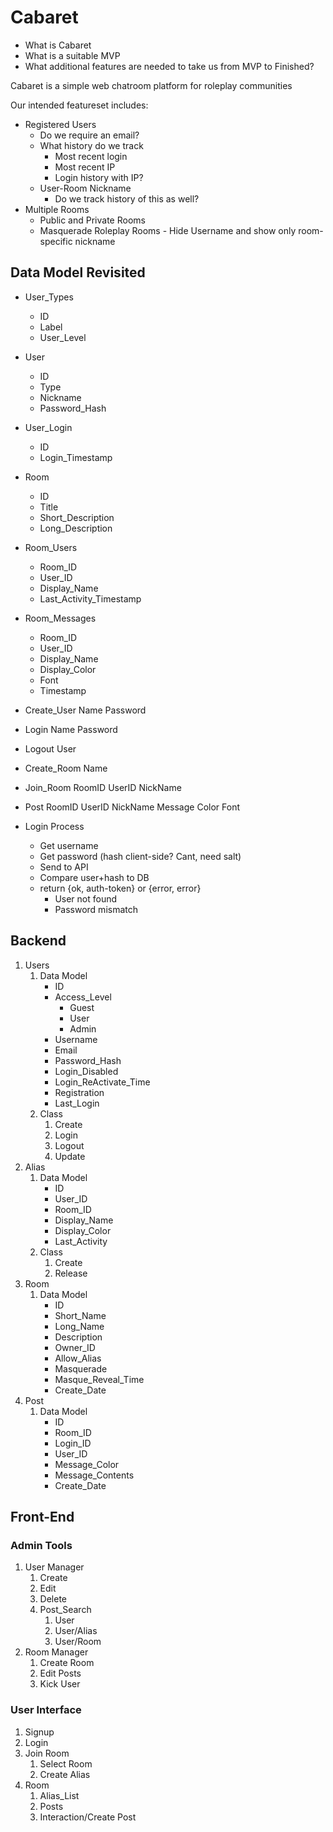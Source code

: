 # Cabaret
* What is Cabaret
* What is a suitable MVP
* What additional features are needed to take us from MVP to Finished?

Cabaret is a simple web chatroom platform for roleplay communities

Our intended featureset includes:
* Registered Users
  * Do we require an email?
  * What history do we track
    * Most recent login
    * Most recent IP
    * Login history with IP?
  * User-Room Nickname
    * Do we track history of this as well?
* Multiple Rooms
  * Public and Private Rooms
  * Masquerade Roleplay Rooms - Hide Username and show only room-specific nickname


## Data Model Revisited
* User_Types
  * ID
  * Label
  * User_Level

* User
  * ID
  * Type
  * Nickname
  * Password_Hash

* User_Login
  * ID
  * Login_Timestamp

* Room
  * ID
  * Title
  * Short_Description
  * Long_Description

* Room_Users
  * Room_ID
  * User_ID
  * Display_Name
  * Last_Activity_Timestamp

* Room_Messages
  * Room_ID
  * User_ID
  * Display_Name
  * Display_Color
  * Font
  * Timestamp

* Create_User Name Password
* Login Name Password
* Logout User
* Create_Room Name
* Join_Room RoomID UserID NickName
* Post RoomID UserID NickName Message Color Font

* Login Process
  * Get username
  * Get password (hash client-side?  Cant, need salt)
  * Send to API
  * Compare user+hash to DB
  * return {ok, auth-token} or {error, error}
    * User not found
    * Password mismatch



## Backend
1) Users
   1) Data Model
      * ID
      * Access_Level
        * Guest
        * User
        * Admin
      * Username
      * Email
      * Password_Hash
      * Login_Disabled
      * Login_ReActivate_Time
      * Registration
      * Last_Login
   2) Class
      1) Create
      2) Login
      3) Logout
      4) Update
2) Alias
   1) Data Model
      * ID
      * User_ID
      * Room_ID
      * Display_Name
      * Display_Color
      * Last_Activity
   2) Class
      1) Create
      2) Release
3) Room
   1) Data Model
      * ID
      * Short_Name
      * Long_Name
      * Description
      * Owner_ID
      * Allow_Alias
      * Masquerade
      * Masque_Reveal_Time
      * Create_Date
4) Post
   1) Data Model
      * ID
      * Room_ID
      * Login_ID
      * User_ID
      * Message_Color
      * Message_Contents
      * Create_Date

## Front-End
### Admin Tools
1) User Manager
   1) Create
   2) Edit
   3) Delete
   4) Post_Search
      1) User
      2) User/Alias
      3) User/Room
2) Room Manager
   1) Create Room
   2) Edit Posts
   3) Kick User

### User Interface
1) Signup
2) Login
3) Join Room
   1) Select Room
   2) Create Alias
4) Room
   1) Alias_List
   2) Posts
   3) Interaction/Create Post

